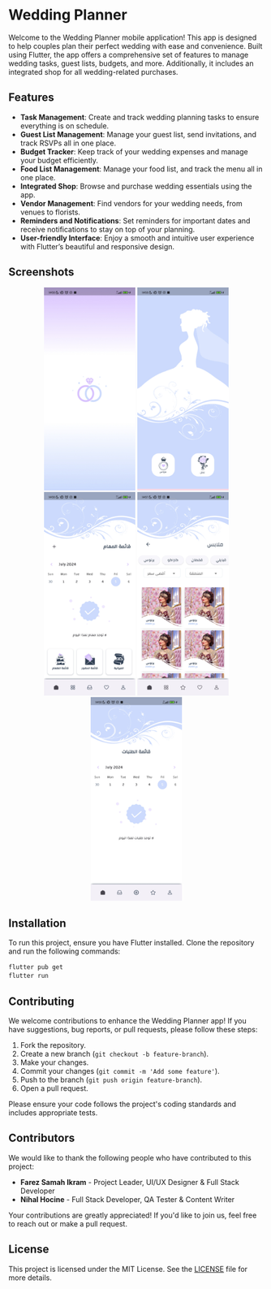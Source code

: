 # Wedding Planner

Welcome to the Wedding Planner mobile application! This app is designed to help couples plan their perfect wedding with ease and convenience. Built using Flutter, the app offers a comprehensive set of features to manage wedding tasks, guest lists, budgets, and more. Additionally, it includes an integrated shop for all wedding-related purchases.

## Features

- **Task Management**: Create and track wedding planning tasks to ensure everything is on schedule.
- **Guest List Management**: Manage your guest list, send invitations, and track RSVPs all in one place.
- **Budget Tracker**: Keep track of your wedding expenses and manage your budget efficiently.
- **Food List Management**: Manage your food list, and track the menu all in one place.
- **Integrated Shop**: Browse and purchase wedding essentials using the app.
- **Vendor Management**: Find vendors for your wedding needs, from venues to florists.
- **Reminders and Notifications**: Set reminders for important dates and receive notifications to stay on top of your planning.
- **User-friendly Interface**: Enjoy a smooth and intuitive user experience with Flutter’s beautiful and responsive design.

## Screenshots

<p align="center">
  <img src="screenshots/Screenshot1.jpg" alt="Screenshot 1" width="180" />
  <img src="screenshots/Screenshot2.jpg" alt="Screenshot 2" width="180" />
  <img src="screenshots/Screenshot3.jpg" alt="Screenshot 3" width="180" />
  <img src="screenshots/Screenshot5.jpg" alt="Screenshot 5" width="180" />
  <img src="screenshots/Screenshot6.jpg" alt="Screenshot 6" width="180" />
</p>

## Installation

To run this project, ensure you have Flutter installed. Clone the repository and run the following commands:

```bash
flutter pub get
flutter run
```

## Contributing

We welcome contributions to enhance the Wedding Planner app! If you have suggestions, bug reports, or pull requests, please follow these steps:

1. Fork the repository.
2. Create a new branch (`git checkout -b feature-branch`).
3. Make your changes.
4. Commit your changes (`git commit -m 'Add some feature'`).
5. Push to the branch (`git push origin feature-branch`).
6. Open a pull request.

Please ensure your code follows the project's coding standards and includes appropriate tests.


## Contributors

We would like to thank the following people who have contributed to this project:

- **Farez Samah Ikram** - Project Leader, UI/UX Designer & Full Stack Developer
- **Nihal Hocine** - Full Stack Developer, QA Tester & Content Writer
  
Your contributions are greatly appreciated! If you'd like to join us, feel free to reach out or make a pull request.

## License

This project is licensed under the MIT License. See the [LICENSE](LICENSE) file for more details.
